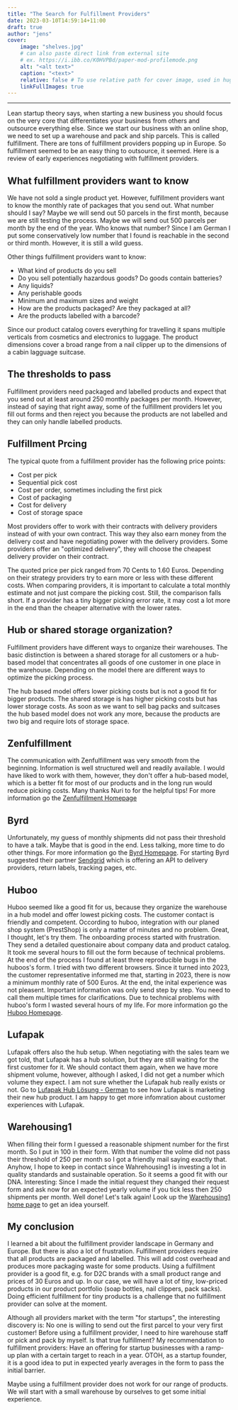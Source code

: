 ```yaml
---
title: "The Search for Fulfillment Providers"
date: 2023-03-10T14:59:14+11:00
draft: true
author: "jens"
cover:
    image: "shelves.jpg"
    # can also paste direct link from external site
    # ex. https://i.ibb.co/K0HVPBd/paper-mod-profilemode.png
    alt: "<alt text>"
    caption: "<text>"
    relative: false # To use relative path for cover image, used in hugo Page-bundles
    linkFullImages: true
---
```

---

Lean startup theory says, when starting a new business you should focus on the very core that differentiates your business from others and outsource everything else. Since we start our business with an online shop, we need to set up a warehouse and pack and ship parcels. This is called fulfillment. There are tons of fulfillment providers popping up in Europe. So fulfillment seemed to be an easy thing to outsource, it seemed. Here is a review of early experiences negotiating with fulfillment providers.

## What fulfillment providers want to know

We have not sold a single product yet. However, fulfillment providers want to know the monthly rate of packages that you send out. What number should I say? Maybe we will send out 50 parcels in the first month, because we are still testing the process. Maybe we will send out 500 parcels per month by the end of the year. Who knows that number? Since I am German I put some conservatively low number that I found is reachable in the second or third month. However, it is still a wild guess.

Other things fulfillment providers want to know:

- What kind of products do you sell
- Do you sell potentially hazardous goods? Do goods contain batteries?
- Any liquids?
- Any perishable goods
- Minimum and maximum sizes and weight
- How are the products packaged? Are they packaged at all?
- Are the products labelled with a barcode?

Since our product catalog covers everything for travelling it spans multiple verticals from cosmetics and electronics to luggage. The product dimensions
cover a broad range from a nail clipper  up to the dimensions of a cabin lagguage suitcase.

## The thresholds to pass

Fulfillment providers need packaged and labelled products and expect that you send out at least around 250 monthly packages per month. However, instead of saying that right away, some of the fulfillment providers let you fill out forms and then reject you because the products are not labelled and they can only handle labelled products.

## Fulfillment Prcing

The typical quote from a fulfillment provider has the following price points:

- Cost per pick
- Sequential pick cost
- Cost per order, sometimes including the first pick
- Cost of packaging
- Cost for delivery
- Cost of storage space

Most providers offer to work with their contracts with delivery providers instead of with your own contract. This way they also earn money from the delivery cost and have negotiating power with the delivery providers. Some providers offer an "optimized delivery", they will choose the cheapest delivery provider on their contract.

The quoted price per pick ranged from 70 Cents to 1.60 Euros. Depending on their strategy providers try to earn more or less with these different costs. When comparing providers, it is important to calculate a total monthly estimate and not just compare the picking cost. Still, the comparison falls short. If a provider has a tiny bigger picking error rate, it may cost a lot more in the end than the cheaper alternative with the lower rates.

## Hub or shared storage organization?

Fulfillment providers have different ways to organize their warehouses. The basic distinction is between a shared storage for all customers or a hub-based model that concentrates all goods of one customer in one place in the warehouse. Depending on the model there are different ways to optimize the picking process.

The hub based model offers lower picking costs but is not a good fit for bigger products. The shared storage is has higher picking costs but has lower storage costs. As soon as we want to sell bag packs and suitcases the hub based model does not work any more, because the products are two big and require lots of storage space.

## Zenfulfillment

The communication with Zenfulfillment was very smooth from the beginning. Information is well structured well and readily available. I would have liked to work with them, however, they don't offer a hub-based model, which is a better fit for most of our products and in the long run would reduce picking costs. Many thanks Nuri to for the helpful tips! For more information go the [Zenfulfillment Homepage](https://wwww.packingpanic.com/go/www.zenfulfillment.de?utm_source=papablog&utm_medium=blog&utm_campaign=fulfillment1)

## Byrd

Unfortunately, my guess of monthly shipments did not pass their threshold to have a talk. Maybe that is good in the end. Less talking, more time to do other things. For more information go the [Byrd Homepage](https://wwww.packingpanic.com/go/www.getbyrd.com?utm_source=papablog&utm_medium=blog&utm_campaign=fulfillment1). For starting Byrd suggested 
their partner [Sendgrid](https://wwww.packingpanic.com/to/sendgrid.com?utm_source=papablog&utm_medium=blog&utm_campaign=fulfillment1) which is offering an API to delivery providers, return labels, tracking pages, etc.

## Huboo

Huboo seemed like a good fit for us, because they organize the warehouse in a hub model and offer lowest picking costs. The customer contact is friendly and competent. Occording to huboo, integration with our planed shop system (PrestShop) is only a matter of minutes and no problem. Great, I thought, let's try them. The onboarding process started with frustration. They send a 
detailed questionaire about company data and product catalog. It took me several hours to fill out the form because of technical problems. At the end of the process I found at least three reproducible bugs in the huboos's form. I tried with two different browsers. Since it turned into 2023, the customer representative informed me that, starting in 2023, there is now a minimum monthly rate of 500 Euros. At the end, the inital experience was not pleasent. Important information was only send step by step. You need to call them multiple times for clarifications. Due to technical problems with huboo's form I wasted several hours of my life. For more information go the [Huboo Homepage](https://wwww.packingpanic.com/go/www.huboo.com?utm_source=papablog&utm_medium=blog&utm_campaign=fulfillment1).

## Lufapak

Lufapak offers also the hub setup. When negotiating with the sales team we got told, that Lufapak has a hub solution, but they are still waiting for the first customer for it. We should contact them again, when we have more shipment volume, however, although I asked, I did not get a number which volume they expect. I am not sure whether the Lufapak hub really exists or not. Go to [Lufapak Hub Lösung - German](https://wwww.packingpanic.com/go/www.lufapak.de/hub-loesung/?utm_source=papablog&utm_medium=blog&utm_campaign=fulfillment1) to see how Lufapak is marketing their new hub product. I am happy to get more infomration about customer experiences with Lufapak.

## Warehousing1

When filling their form I guessed a reasonable shipment number for the first month. So I put in 100 in their form. With that number the volme did not pass their threshold of 250 per month so I got a friendly mail saying exactly that. Anyhow, I hope to keep in contact since Wahrehousing1 is investing a lot in quality standards and sustainable operation. So it seems a good fit with our DNA. Interesting: Since I made the initial request they changed their request form and ask now for an expected yearly volume if you tick less then 250 shipments per month. Well done! Let's talk again! Look up the [Warehousing1 home page](https://wwww.packingpanic.com/go/www.warehousing1.com?utm_source=papablog&utm_medium=blog&utm_campaign=fulfillment1) to get an idea yourself.

## My conclusion

I learned a bit about the fulfillment provider landscape in Germany and Europe. But there is also a lot of frustration. Fulfillment providers require that all products are packaged and labelled. This will add cost overhead and produces more packaging waste for some products. Using a fulfillment provider is a good fit, e.g. for D2C brands with a small product range and prices of 30 Euros and up. In our case, we will have a lot of tiny, low-priced products in our product portfolio (soap bottles, nail clippers, pack sacks). Doing efficient fulfillment for tiny products is a challenge that no fulfillment provider can solve at the moment.

Although all providers market with the term "for startups", the interesting discovery is: No one is willing to send out the first parcel to your very first customer! Before using a fulfillment provider, I need to hire warehouse staff or pick and pack by myself. Is that true fulfillment? My recommendation to fulfillment providers: Have an offering for startup businesses with a ramp-up plan with a certain target to reach in a year. OTOH, as a startup founder, it is a good idea to put in expected yearly averages in the form to pass the initial barrier.

Maybe using a fulfillment provider does not work for our range of products. We will start with a small warehouse by ourselves to get some initial experience.


